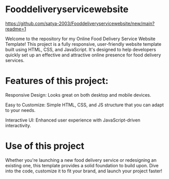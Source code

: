 # Fooddeliveryservicewebsite

https://github.com/satya-2003/Fooddeliveryservicewebsite/new/main?readme=1

Welcome to the repository for my Online Food Delivery Service Website Template! This project is a fully responsive, user-friendly website template built using HTML, CSS, and JavaScript. It's designed to help developers quickly set up an effective and attractive online presence for food delivery services.

# Features of this project:

Responsive Design: Looks great on both desktop and mobile devices.

Easy to Customize: Simple HTML, CSS, and JS structure that you can adapt to your needs.

Interactive UI: Enhanced user experience with JavaScript-driven interactivity.


 # Use of this project
Whether you're launching a new food delivery service or redesigning an existing one, this template provides a solid foundation to build upon. Dive into the code, customize it to fit your brand, and launch your project faster!


